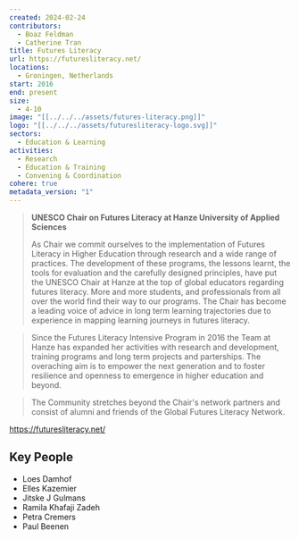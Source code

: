 ```yaml
---
created: 2024-02-24
contributors:
  - Boaz Feldman
  - Catherine Tran
title: Futures Literacy
url: https://futuresliteracy.net/
locations:
  - Groningen, Netherlands
start: 2016
end: present
size:
  - 4-10
image: "[[../../../assets/futures-literacy.png]]"
logo: "[[../../../assets/futuresliteracy-logo.svg]]"
sectors:
  - Education & Learning
activities:
  - Research
  - Education & Training
  - Convening & Coordination
cohere: true
metadata_version: "1"
---
```

>**UNESCO Chair on Futures Literacy at Hanze University of Applied Sciences**
>
>As Chair we commit ourselves to the implementation of Futures Literacy in Higher Education through research and a wide range of practices. The development of these programs, the lessons learnt, the tools for evaluation and the carefully designed principles, have put the UNESCO Chair at Hanze at the top of global educators regarding futures literacy. More and more students, and professionals from all over the world find their way to our programs. The Chair has become a leading voice of advice in long term learning trajectories due to experience in mapping learning journeys in futures literacy.

>Since the Futures Literacy Intensive Program in 2016 the Team at Hanze has expanded her activities with research and development, training programs and long term projects and parterships. The overaching aim is to empower the next generation and to foster resilience and openness to emergence in higher education and beyond.

>The Community stretches beyond the Chair's network partners and consist of alumni and friends of the Global Futures Literacy Network.

https://futuresliteracy.net/

## Key People

- Loes Damhof  
- Elles Kazemier  
- Jitske J Gulmans  
- Ramila Khafaji Zadeh  
- Petra Cremers  
- Paul Beenen










